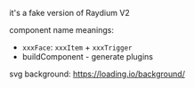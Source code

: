 it's a fake version of Raydium V2

component name meanings:

- `xxxFace`: `xxxItem` + `xxxTrigger`
- buildComponent - generate plugins


svg background: https://loading.io/background/